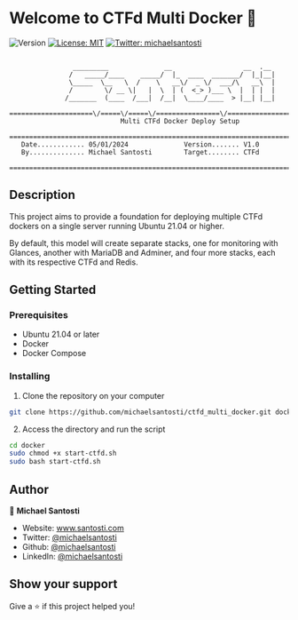 # Welcome to CTFd Multi Docker 👋
![Version](https://img.shields.io/badge/version-1.0-blue.svg?cacheSeconds=2592000)
[![License: MIT](https://img.shields.io/badge/License-MIT-yellow.svg)](#)
[![Twitter: michaelsantosti](https://img.shields.io/twitter/follow/michaelsantosti.svg?style=social)](https://twitter.com/michaelsantosti)

```

                _________              __                  __  .__
               /   _____/____    _____/  |_  ____  _______/  |_|__|
               \_____  \__   \  /    \   __\/  _ \/  ___/\   __\  |
               /        \/ __ \|   |  \  | (  <_> )___ \  |  | |  |
              /_______  (____  /___|  /__|  \____/____  > |__| |__|
 =====================\/=====\/=====\/================\/=======================
                            Multi CTFd Docker Deploy Setup
 ==============================================================================
   Date............ 05/01/2024              Version....... V1.0
   By.............. Michael Santosti        Target........ CTFd
 ==============================================================================

```

## Description

This project aims to provide a foundation for deploying multiple CTFd dockers on a single server running Ubuntu 21.04 or higher.

By default, this model will create separate stacks, one for monitoring with Glances, another with MariaDB and Adminer, and four more stacks, each with its respective CTFd and Redis.

## Getting Started

### Prerequisites

- Ubuntu 21.04 or later
- Docker
- Docker Compose

### Installing

1. Clone the repository on your computer
```bash
git clone https://github.com/michaelsantosti/ctfd_multi_docker.git docker
```

2. Access the directory and run the script
```bash
cd docker
sudo chmod +x start-ctfd.sh
sudo bash start-ctfd.sh
```

## Author

👤 **Michael Santosti**

* Website: www.santosti.com
* Twitter: [@michaelsantosti](https://twitter.com/michaelsantosti)
* Github: [@michaelsantosti](https://github.com/michaelsantosti)
* LinkedIn: [@michaelsantosti](https://linkedin.com/in/michaelsantosti)

## Show your support

Give a ⭐️ if this project helped you!
